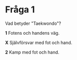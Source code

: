 # Fråga 1

Vad betyder "Taekwondo"?

**1** Fotens och handens väg.

**X** Självförsvar med fot och hand.

**2** Kamp med fot och hand.
